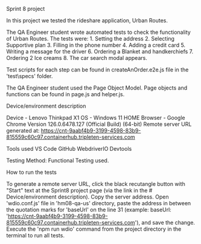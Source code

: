 Sprint 8 project

In this project we tested the rideshare application, Urban Routes.

The QA Engineer student wrote automated tests to check the functionality of Urban Routes. The tests were: 1. Setting the address 2. Selecting Supportive plan 3. Filling in the phone number 4. Adding a credit card 5. Writing a message for the driver 6. Ordering a Blanket and handkerchiefs 7. Ordering 2 Ice creams 8. The car search modal appears.

Test scripts for each step can be found in createAnOrder.e2e.js file in the 'test\specs' folder.

The QA Engineer student used the Page Object Model. Page objects and functions can be found in page.js and helper.js.

Device/environment description

Device - Lenovo Thinkpad X1
OS - Windows 11 HOME
Browser - Google Chrome Version 126.0.6478.127 (Official Build) (64-bit)
Remote server URL generated at: https://cnt-9aabf4b9-3199-4598-83b9-815559c60c97.containerhub.tripleten-services.com

Tools used
VS Code
GitHub
WebdriverIO
Devtools

Testing Method:
Functional Testing used.

How to run the tests

To generate a remote server URL, click the black recutangle button with "Start" text at the Sprint8 project page (via the link in the # Device/environment description). Copy the server address.
Open 'wdio.conf.js' file in 'hm08-qa-us' directory, paste the address in between the quotation marks for 'baseUrl' on the line 31 (example: baseUrl: 'https://cnt-9aabf4b9-3199-4598-83b9-815559c60c97.containerhub.tripleten-services.com'), and save the change.
Execute the 'npm run wdio' command from the project directory in the terminal to run all tests.
